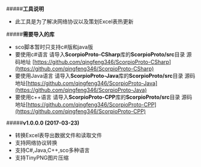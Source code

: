#####**工具说明**
* 此工具是为了解决网络协议以及策划Excel表热更新

#####**需要导入的库**
* sco脚本暂时只支持c#版和java版
* 要使用c#语言 请导入**ScorpioProto-CSharp**库的**ScorpioProto/src**目录 源码地址 [https://github.com/qingfeng346/ScorpioProto-CSharp](https://github.com/qingfeng346/ScorpioProto-CSharp)
* 要使用Java语言 请导入**ScorpioProto-Java**库的**ScorpioProto/src**目录 源码地址[https://github.com/qingfeng346/ScorpioProto-Java](https://github.com/qingfeng346/ScorpioProto-Java)
* 要使用c++语言 请导入**ScorpioProto-CPP**库的**ScorpioProto/src**目录 源码地址[https://github.com/qingfeng346/ScorpioProto-CPP](https://github.com/qingfeng346/ScorpioProto-CPP)
  
  
#####**v1.0.0.0 (2017-03-23)**
* 转换Excel表导出数据文件和读取文件
* 支持网络协议转换
* 支持C#,Java,C++,sco多种语言
* 支持TinyPNG图片压缩  